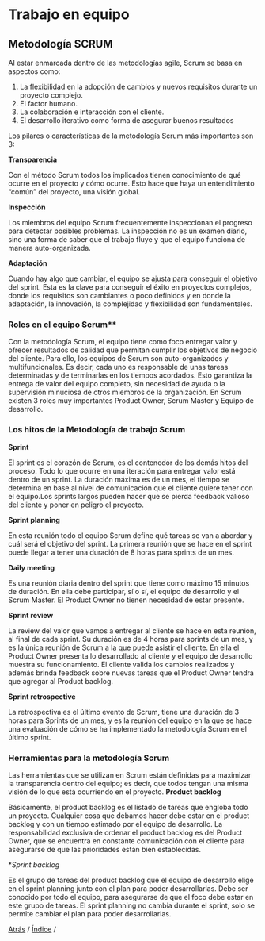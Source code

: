 # Trabajo en equipo
## Metodología SCRUM 

Al estar enmarcada dentro de las metodologías agile, Scrum se basa en aspectos como: 
1. La flexibilidad en la adopción de cambios y nuevos requisitos durante un proyecto complejo.
2. El factor humano.
3. La colaboración e interacción con el cliente.
4. El desarrollo iterativo como forma de asegurar buenos resultados

Los pilares o características de la metodología Scrum más importantes son 3:

**Transparencia**

Con el método Scrum todos los implicados tienen conocimiento de qué ocurre en el 
proyecto y cómo ocurre. Esto hace que haya un entendimiento “común” del proyecto, una visión global.

**Inspección**

Los miembros del equipo Scrum frecuentemente inspeccionan el progreso para 
detectar posibles problemas. La inspección no es un examen diario, sino una forma de 
saber que el trabajo fluye y que el equipo funciona de manera auto-organizada.

**Adaptación**

Cuando hay algo que cambiar, el equipo se ajusta para conseguir el objetivo del sprint. 
Esta es la clave para conseguir el éxito en proyectos complejos, donde los requisitos 
son cambiantes o poco definidos y en donde la adaptación, la innovación, la complejidad y flexibilidad son fundamentales.

### Roles en el equipo Scrum**
Con la metodología Scrum, el equipo tiene como foco entregar valor y ofrecer 
resultados de calidad que permitan cumplir los objetivos de negocio del cliente.
Para ello, los equipos de Scrum son auto-organizados y multifuncionales. Es decir, 
cada uno es responsable de unas tareas determinadas y de terminarlas en los tiempos 
acordados. Esto garantiza la entrega de valor del equipo completo, sin necesidad de 
ayuda o la supervisión minuciosa de otros miembros de la organización. En Scrum 
existen 3 roles muy importantes  Product Owner, Scrum Master y Equipo de desarrollo.

### Los hitos de la Metodología de trabajo Scrum
**Sprint**

El sprint es el corazón de Scrum, es el contenedor de los demás hitos del proceso. 
Todo lo que ocurre en una iteración para entregar valor está dentro de un sprint. La 
duración máxima es de un mes, el tiempo se determina en base al nivel de comunicación que el cliente quiere 
tener con el equipo.Los sprints largos pueden hacer que se pierda feedback valioso del cliente y poner en peligro 
el proyecto.

**Sprint planning**

En esta reunión todo el equipo Scrum define qué tareas se van a abordar y cuál será el 
objetivo del sprint. La primera reunión que se hace en el sprint puede llegar a tener 
una duración de 8 horas para sprints de un mes.

**Daily meeting**

Es una reunión diaria dentro del sprint que tiene como máximo 15 minutos de duración. 
En ella debe participar, sí o sí, el equipo de desarrollo y el Scrum Master. El Product Owner no tienen necesidad de estar presente.

**Sprint review**

La review del valor que vamos a entregar al cliente se hace en esta reunión, al final de cada sprint. 
Su duración es de 4 horas para sprints de un mes, y es la única reunión de Scrum a la que puede asistir el cliente.
En ella el Product Owner presenta lo desarrollado al cliente y el equipo de desarrollo muestra su funcionamiento.
El cliente valida los cambios realizados y además brinda feedback sobre nuevas tareas que el Product Owner 
tendrá que agregar al Product backlog.

**Sprint retrospective**

La retrospectiva es el último evento de Scrum, tiene una duración de 3 horas para Sprints de un mes, 
y es la reunión del equipo en la que se hace una evaluación de cómo se ha implementado la metodología Scrum en el último sprint.

### Herramientas para la metodología Scrum

Las herramientas que se utilizan en Scrum están definidas para maximizar la
transparencia dentro del equipo; es decir, que todos tengan una misma visión de lo que está ocurriendo en el proyecto.
**Product backlog**

Básicamente, el product backlog es el listado de tareas que engloba todo un proyecto. 
Cualquier cosa que debamos hacer debe estar en el product backlog y con un tiempo 
estimado por el equipo de desarrollo. La responsabilidad exclusiva de ordenar el 
product backlog es del Product Owner, que se encuentra en constante comunicación 
con el cliente para asegurarse de que las prioridades están bien establecidas.

**Sprint backlog*

Es el grupo de tareas del product backlog que el equipo de desarrollo elige en el sprint
planning junto con el plan para poder desarrollarlas. Debe ser conocido por todo el 
equipo, para asegurarse de que el foco debe estar en este grupo de tareas.
El sprint planning no cambia durante el sprint, solo se permite cambiar el plan para poder desarrollarlas.





  
[Atrás](https://github.com/Ibis-C/Metodos-de-organizaci-n/blob/Daniela-Lujan/Documentacion/7.%20Competencias%20.md#competencias)
/ [Índice](https://github.com/Ibis-C/Metodos-de-organizaci-n/blob/Daniela-Lujan/README.md#indice "índice") /

